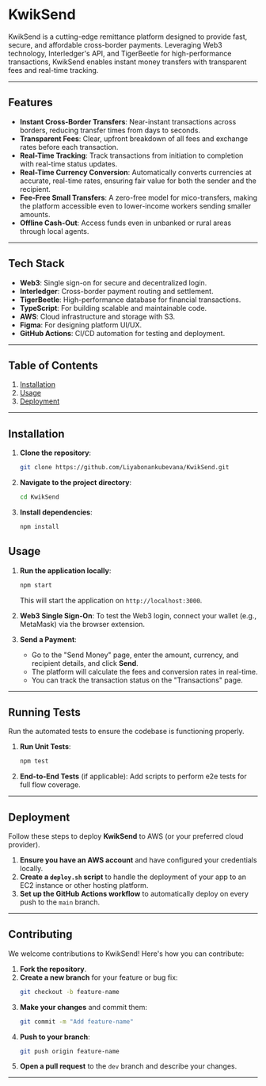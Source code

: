 # KwikSend

KwikSend is a cutting-edge remittance platform designed to provide fast, secure, and affordable cross-border payments. Leveraging Web3 technology, Interledger's API, and TigerBeetle for high-performance transactions, KwikSend enables instant money transfers with transparent fees and real-time tracking.

---

## Features

- **Instant Cross-Border Transfers**: Near-instant transactions across borders, reducing transfer times from days to seconds.
- **Transparent Fees**: Clear, upfront breakdown of all fees and exchange rates before each transaction.
- **Real-Time Tracking**: Track transactions from initiation to completion with real-time status updates.
- **Real-Time Currency Conversion**: Automatically converts currencies at accurate, real-time rates, ensuring fair value for both the sender and the recipient. 
- **Fee-Free Small Transfers**: A zero-free model for mico-transfers, making the platform accessible even to lower-income workers sending smaller amounts. 
- **Offline Cash-Out**: Access funds even in unbanked or rural areas through local agents.

---

## Tech Stack

- **Web3**: Single sign-on for secure and decentralized login.
- **Interledger**: Cross-border payment routing and settlement.
- **TigerBeetle**: High-performance database for financial transactions.
- **TypeScript**: For building scalable and maintainable code.
- **AWS**: Cloud infrastructure and storage with S3.
- **Figma**: For designing platform UI/UX. 
- **GitHub Actions**: CI/CD automation for testing and deployment.

---

## Table of Contents

1. [Installation](#installation)
2. [Usage](#usage)
3. [Deployment](#deployment)


---

## Installation

1. **Clone the repository**:
   ```bash
   git clone https://github.com/Liyabonankubevana/KwikSend.git
   ```

2. **Navigate to the project directory**:
   ```bash
   cd KwikSend
   ```

3. **Install dependencies**:
   ```bash
   npm install
   ```

## Usage

1. **Run the application locally**:
   ```bash
   npm start
   ```

   This will start the application on `http://localhost:3000`.

2. **Web3 Single Sign-On**: To test the Web3 login, connect your wallet (e.g., MetaMask) via the browser extension.

3. **Send a Payment**:
   - Go to the "Send Money" page, enter the amount, currency, and recipient details, and click **Send**.
   - The platform will calculate the fees and conversion rates in real-time.
   - You can track the transaction status on the "Transactions" page.

---

## Running Tests

Run the automated tests to ensure the codebase is functioning properly.

1. **Run Unit Tests**:
   ```bash
   npm test
   ```

2. **End-to-End Tests** (if applicable):
   Add scripts to perform e2e tests for full flow coverage.

---

## Deployment

Follow these steps to deploy **KwikSend** to AWS (or your preferred cloud provider).

1. **Ensure you have an AWS account** and have configured your credentials locally.
2. **Create a `deploy.sh` script** to handle the deployment of your app to an EC2 instance or other hosting platform.
3. **Set up the GitHub Actions workflow** to automatically deploy on every push to the `main` branch.

---

## Contributing

We welcome contributions to KwikSend! Here's how you can contribute:

1. **Fork the repository**.
2. **Create a new branch** for your feature or bug fix:
   ```bash
   git checkout -b feature-name
   ```
3. **Make your changes** and commit them:
   ```bash
   git commit -m "Add feature-name"
   ```
4. **Push to your branch**:
   ```bash
   git push origin feature-name
   ```
5. **Open a pull request** to the `dev` branch and describe your changes.

---
